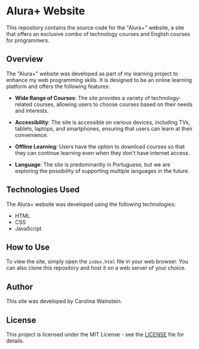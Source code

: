 # Alura+ Website

This repository contains the source code for the "Alura+" website, a site that offers an exclusive combo of technology courses and English courses for programmers.



## Overview

The "Alura+" website was developed as part of my learning project to enhance my web programming skills. It is designed to be an online learning platform and offers the following features:

- **Wide Range of Courses**: The site provides a variety of technology-related courses, allowing users to choose courses based on their needs and interests.

- **Accessibility**: The site is accessible on various devices, including TVs, tablets, laptops, and smartphones, ensuring that users can learn at their convenience.

- **Offline Learning**: Users have the option to download courses so that they can continue learning even when they don't have internet access.

- **Language**: The site is predominantly in Portuguese, but we are exploring the possibility of supporting multiple languages in the future.



## Technologies Used

The Alura+ website was developed using the following technologies:

- HTML
- CSS
- JavaScript



## How to Use

To view the site, simply open the `index.html` file in your web browser. You can also clone this repository and host it on a web server of your choice.



## Author

This site was developed by Carolina Wainstein.



## License

This project is licensed under the MIT License - see the [LICENSE](LICENSE) file for details.

